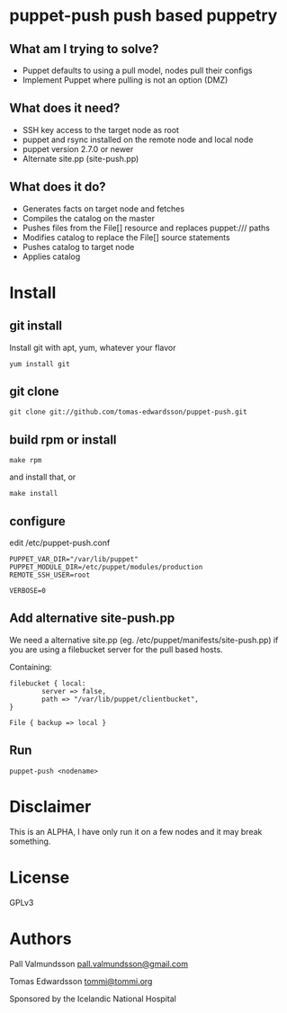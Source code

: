 puppet-push push based puppetry
===============================

What am I trying to solve?
--------------------------
* Puppet defaults to using a pull model, nodes pull their configs
* Implement Puppet where pulling is not an option (DMZ)

What does it need?
------------------
* SSH key access to the target node as root
* puppet and rsync installed on the remote node and local node
* puppet version 2.7.0 or newer
* Alternate site.pp (site-push.pp)


What does it do?
----------------
* Generates facts on target node and fetches
* Compiles the catalog on the master
* Pushes files from the File[] resource and replaces puppet:/// paths
* Modifies catalog to replace the File[] source statements
* Pushes catalog to target node
* Applies catalog



Install
=======
git install
-----------
Install git with apt, yum, whatever your flavor
```
yum install git
```

git clone
---------
```
git clone git://github.com/tomas-edwardsson/puppet-push.git
```

build rpm or install
--------------------
```
make rpm
```
and install that, or
```
make install
```

configure
---------
edit /etc/puppet-push.conf
```
PUPPET_VAR_DIR="/var/lib/puppet"
PUPPET_MODULE_DIR=/etc/puppet/modules/production
REMOTE_SSH_USER=root

VERBOSE=0
```

Add alternative site-push.pp
----------------------------
We need a alternative site.pp (eg. /etc/puppet/manifests/site-push.pp) if you are using a filebucket server for the pull
based hosts.

Containing:
```
filebucket { local:
        server => false,
        path => "/var/lib/puppet/clientbucket",
}

File { backup => local }
```

Run
---
```
puppet-push <nodename>
```


Disclaimer
==========
This is an ALPHA, I have only run it on a few nodes and it may break something.

License
=======
GPLv3


Authors
======
Pall Valmundsson <pall.valmundsson@gmail.com>

Tomas Edwardsson <tommi@tommi.org>

Sponsored by the Icelandic National Hospital


